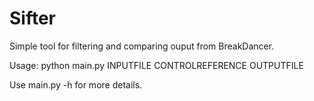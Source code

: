 Sifter
======

Simple tool for filtering and comparing ouput from BreakDancer.

Usage: python main.py INPUTFILE CONTROLREFERENCE OUTPUTFILE

Use main.py -h for more details.
